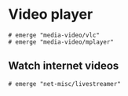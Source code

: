 # Video player

```ShellSession
# emerge "media-video/vlc"
# emerge "media-video/mplayer"
```

## Watch internet videos

```ShellSession
# emerge "net-misc/livestreamer"
```
